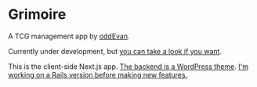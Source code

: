 # Grimoire

A TCG management app by [oddEvan](https://www.oddevan.com/).

Currently under development, but [you can take a look if you want](https://grimoire.oddevan.com/).

This is the client-side Next.js app. [The backend is a WordPress theme](https://github.com/oddevan/grimoire-backend). [I'm working on a Rails version before making new features.](https://github.com/oddevan/grimoire-rails)
